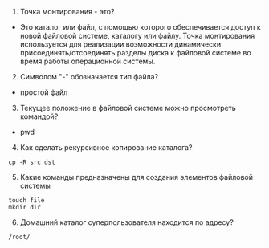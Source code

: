 1. Точка монтирования - это?
  - Это каталог или файл, с помощью которого обеспечивается доступ к новой файловой системе, каталогу или файлу.
Точка монтирования используется для реализации возможности динамически присоединять/отсоединять разделы диска к файловой системе во время работы операционной системы. 
2. Символом "-" обозначается тип файла?
  - простой файл 
3. Текущее положение в файловой системе можно просмотреть командой?
  - pwd
4. Как сделать рекурсивное копирование каталога?
  ```
  cp -R src dst
  ```
5. Какие команды предназначены для создания элементов файловой системы
  ```
  touch file
  mkdir dir
  ```
6. Домашний каталог суперпользователя находится по адресу?
  ```
 /root/
  ```
